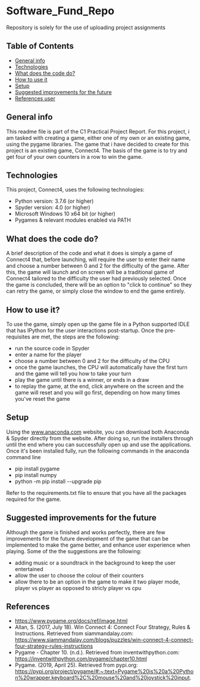 # Software_Fund_Repo
Repository is solely for the use of uploading project assignments
## Table of Contents
* [General info](#general-info)
* [Technologies](#technologies)
* [What does the code do?](#what-does-the-code-do)
* [How to use it](#how-to-use-it)
* [Setup](#setup)
* [Suggested improvements for the future](#suggested-improvements-for-the-future)
* [References user](#references-used)

## General info

This readme file is part of the C1 Practical Project Report.
For this project, i am tasked with creating a game, either one of my own or an existing game, using the pygame libraries. 
The game that i have decided to create for this project is an existing game, Connect4.
The basis of the game is to try and get four of your own counters in a row to win the game.

## Technologies

This project, Connect4, uses the following technologies:
* Python version: 3.7.6 (or higher)
* Spyder version: 4.0 (or higher)
* Microsoft Windows 10 x64 bit (or higher)
* Pygames & relevant modules enabled via PATH

## What does the code do?

A brief description of the code and what it does is simply a game of Connect4 that, before launching, will require the user to enter their name and choose a number between 0 and 2 for the difficulty of the game.
After this, the game will launch and on screen will be a traditional game of Connect4 tailored to the difficulty the user had previously selected.
Once the game is concluded, there will be an option to "click to continue" so they can retry the game, or simply close the window to end the game entirely.

## How to use it?

To use the game, simply open up the game file in a Python supported IDLE that has IPython for the user interactions post-startup. 
Once the pre-requisites are met, the steps are the following:

* run the source code in Spyder
* enter a name for the player 
* choose a number between 0 and 2 for the difficulty of the CPU
* once the game launches, the CPU will automatically have the first turn and the game will tell you how to take your turn
* play the game until there is a winner, or ends in a draw
* to replay the game, at the end, click anywhere on the screen and the game will reset and you will go first, depending on how many times you've reset the game

## Setup

Using the www.anaconda.com website, you can download both Anaconda & Spyder directly from the website. After doing so, run the installers through until the end where you can successfully open up and use the applications.
Once it's been installed fully, run the following commands in the anaconda command line
* pip install pygame
* pip install numpy
* python -m pip install --upgrade pip

Refer to the requirements.txt file to ensure that you have all the packages required for the game.

## Suggested improvements for the future

Although the game is finished and works perfectly, there are few improvements for the future development of the game that can be implemented to make the game better, and enhance user experience when playing.
Some of the the suggestions are the following:

* adding music or a soundtrack in the background to keep the user entertained
* allow the user to choose the colour of their counters
* allow there to be an option in the game to make it two player mode, player vs player as opposed to stricly player vs cpu

## References 

* https://www.pygame.org/docs/ref/image.html
* Allan, S. (2017, July 18). Win Connect 4: Connect Four Strategy, Rules & Instructions. Retrieved from siammandalay.com: https://www.siammandalay.com/blogs/puzzles/win-connect-4-connect-four-strategy-rules-instructions
* Pygame - Chapter 10. (n.d.). Retrieved from inventwithpython.com: https://inventwithpython.com/pygame/chapter10.html
* Pygame. (2019, April 25). Retrieved from pypi.org: https://pypi.org/project/pygame/#:~:text=Pygame%20is%20a%20Python%20wrapper,keyboard%2C%20mouse%20and%20joystick%20input.

